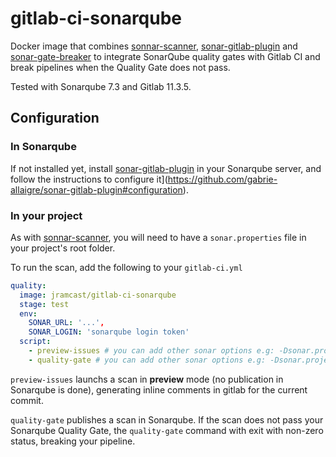 # gitlab-ci-sonarqube

Docker image that combines [sonnar-scanner](https://docs.sonarqube.org/display/SCAN/Analyzing+with+SonarQube+Scanner), [sonar-gitlab-plugin](https://github.com/gabrie-allaigre/sonar-gitlab-plugin) and [sonar-gate-breaker](https://github.com/gabrie-allaigre/sonar-gate-breaker) to integrate SonarQube quality gates with Gitlab CI and break pipelines when the Quality Gate does not pass.

Tested with Sonarqube 7.3 and Gitlab 11.3.5.

## Configuration

### In Sonarqube

If not installed yet, install [sonar-gitlab-plugin](https://github.com/gabrie-allaigre/sonar-gitlab-plugin) in your Sonarqube server, and follow the instructions to configure it](https://github.com/gabrie-allaigre/sonar-gitlab-plugin#configuration).

### In your project

As with [sonnar-scanner](https://docs.sonarqube.org/display/SCAN/Analyzing+with+SonarQube+Scanner), you will need to have a `sonar.properties` file in your project's root folder.

To run the scan, add the following to your `gitlab-ci.yml`

```yml
quality:
  image: jramcast/gitlab-ci-sonarqube
  stage: test
  env:
    SONAR_URL: '...',
    SONAR_LOGIN: 'sonarqube login token'
  script:
    - preview-issues # you can add other sonar options e.g: -Dsonar.projectVersion=${CI_COMMIT_SHA}
    - quality-gate # you can add other sonar options e.g: -Dsonar.projectVersion=${CI_COMMIT_SHA}
```

`preview-issues` launchs a scan in **preview** mode (no publication in Sonarqube is done), generating inline comments in gitlab for the current commit.

`quality-gate` publishes a scan in Sonarqube. If the scan does not pass your Sonarqube Quality Gate, the `quality-gate` command with exit with non-zero status, breaking your pipeline.
